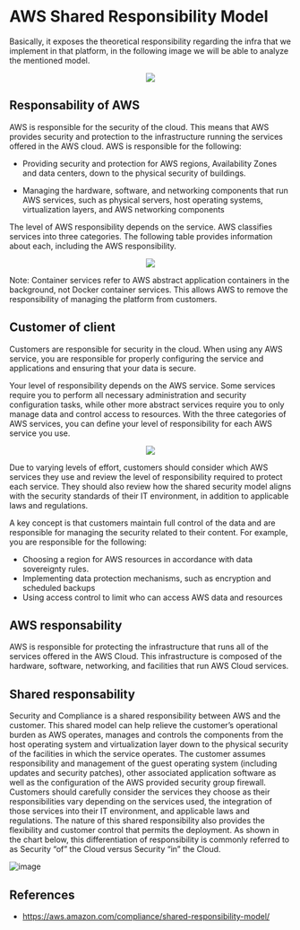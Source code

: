 # AWS Shared Responsibility Model

Basically, it exposes the theoretical responsibility regarding the infra that we implement in that platform, in the following image we will be able to analyze the mentioned model.

<p align="center">
  <img src="https://github.com/dimasx010/knowledge/assets/105082657/d6198954-788a-4631-b63a-c4e501bd0a43">
</p>

## Responsability of AWS

AWS is responsible for the security of the cloud. This means that AWS provides security and protection to the infrastructure running the services offered in the AWS cloud. AWS is responsible for the following:

- Providing security and protection for AWS regions, Availability Zones and data centers, down to the physical security of buildings.

- Managing the hardware, software, and networking components that run AWS services, such as physical servers, host operating systems, virtualization layers, and AWS networking components

The level of AWS responsibility depends on the service. AWS classifies services into three categories. The following table provides information about each, including the AWS responsibility.

<p align="center">
  <img src="https://github.com/dimasx010/knowledge/assets/105082657/6abdee78-04b4-461a-a77b-a9204f7e694e">
</p>

Note: Container services refer to AWS abstract application containers in the background, not Docker container services. This allows AWS to remove the responsibility of managing the platform from customers.


## Customer of client

Customers are responsible for security in the cloud. When using any AWS service, you are responsible for properly configuring the service and applications and ensuring that your data is secure.

Your level of responsibility depends on the AWS service. Some services require you to perform all necessary administration and security configuration tasks, while other more abstract services require you to only manage data and control access to resources. With the three categories of AWS services, you can define your level of responsibility for each AWS service you use.

<p align="center">
  <img src="https://github.com/dimasx010/knowledge/assets/105082657/dbbb13ce-321b-46aa-8f10-9ac730f73367">
</p>

Due to varying levels of effort, customers should consider which AWS services they use and review the level of responsibility required to protect each service. They should also review how the shared security model aligns with the security standards of their IT environment, in addition to applicable laws and regulations.

A key concept is that customers maintain full control of the data and are responsible for managing the security related to their content. For example, you are responsible for the following:

- Choosing a region for AWS resources in accordance with data sovereignty rules.
- Implementing data protection mechanisms, such as encryption and scheduled backups
- Using access control to limit who can access AWS data and resources


## AWS responsability
AWS is responsible for protecting the infrastructure that runs all of the services offered in the AWS Cloud. This infrastructure is composed of the hardware, software, networking, and facilities that run AWS Cloud services.


## Shared responsability
Security and Compliance is a shared responsibility between AWS and the customer. This shared model can help relieve the customer’s operational burden as AWS operates, manages and controls the components from the host operating system and virtualization layer down to the physical security of the facilities in which the service operates. The customer assumes responsibility and management of the guest operating system (including updates and security patches), other associated application software as well as the configuration of the AWS provided security group firewall. Customers should carefully consider the services they choose as their responsibilities vary depending on the services used, the integration of those services into their IT environment, and applicable laws and regulations. The nature of this shared responsibility also provides the flexibility and customer control that permits the deployment. As shown in the chart below, this differentiation of responsibility is commonly referred to as Security “of” the Cloud versus Security “in” the Cloud.

![image](https://github.com/dimasx010/knowledge/assets/25352560/cff981f8-76b0-49c9-abac-40c0854bebbc)

## References
- https://aws.amazon.com/compliance/shared-responsibility-model/

